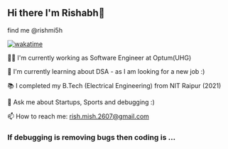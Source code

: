 ## Hi there I'm Rishabh👋
find me @rishmi5h


 [![wakatime](https://wakatime.com/badge/user/077cd7e0-9154-437d-ad33-f3f94fe83433.svg)](https://wakatime.com/@077cd7e0-9154-437d-ad33-f3f94fe83433)

🧑‍💻 I'm currently working as Software Engineer at Optum(UHG) 

🌱 I'm currently learning about DSA - as I am looking for a new job :)

📚 I completed my B.Tech (Electrical Engineering) from NIT Raipur (2021)

💬 Ask me about Startups, Sports and debugging :)

📫 How to reach me: rish.mish.2607@gmail.com

### If debugging is removing bugs then coding is ...  
